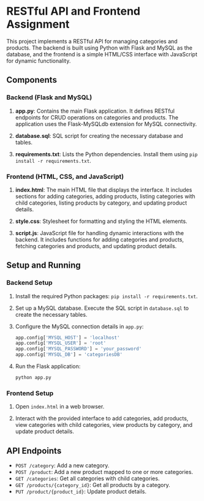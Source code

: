 # RESTful API and Frontend Assignment

This project implements a RESTful API for managing categories and products. The backend is built using Python with Flask and MySQL as the database, and the frontend is a simple HTML/CSS interface with JavaScript for dynamic functionality.

## Components

### Backend (Flask and MySQL)

1. **app.py**: Contains the main Flask application. It defines RESTful endpoints for CRUD operations on categories and products. The application uses the Flask-MySQLdb extension for MySQL connectivity.

2. **database.sql**: SQL script for creating the necessary database and tables.

3. **requirements.txt**: Lists the Python dependencies. Install them using `pip install -r requirements.txt`.

### Frontend (HTML, CSS, and JavaScript)

1. **index.html**: The main HTML file that displays the interface. It includes sections for adding categories, adding products, listing categories with child categories, listing products by category, and updating product details.

2. **style.css**: Stylesheet for formatting and styling the HTML elements.

3. **script.js**: JavaScript file for handling dynamic interactions with the backend. It includes functions for adding categories and products, fetching categories and products, and updating product details.

## Setup and Running

### Backend Setup

1. Install the required Python packages: `pip install -r requirements.txt`.

2. Set up a MySQL database. Execute the SQL script in `database.sql` to create the necessary tables.

3. Configure the MySQL connection details in `app.py`:

    ```python
    app.config['MYSQL_HOST'] = 'localhost'
    app.config['MYSQL_USER'] = 'root'
    app.config['MYSQL_PASSWORD'] = 'your_password'
    app.config['MYSQL_DB'] = 'categoriesDB'
    ```

4. Run the Flask application:

    ```bash
    python app.py
    ```

### Frontend Setup

1. Open `index.html` in a web browser.

2. Interact with the provided interface to add categories, add products, view categories with child categories, view products by category, and update product details.

## API Endpoints

- `POST /category`: Add a new category.
- `POST /product`: Add a new product mapped to one or more categories.
- `GET /categories`: Get all categories with child categories.
- `GET /products/{category_id}`: Get all products by a category.
- `PUT /product/{product_id}`: Update product details.

